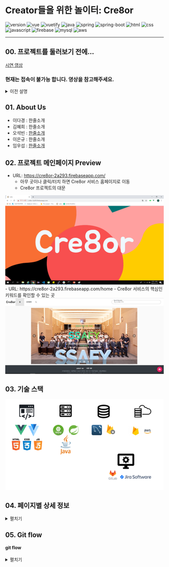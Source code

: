 # Creator들을 위한 놀이터: Cre8or

![version](https://img.shields.io/badge/version-1.0.0-orange?)
![vue](https://img.shields.io/badge/vue-4.1.2-blue?logo=Vue.js)
![vuetify](https://img.shields.io/badge/vuetify-6.13.4-blue?logo=vuetify)
![java](https://img.shields.io/badge/java-1.8.0-orange?logo=java)
![spring](https://img.shields.io/badge/spring-3.9.7-yellow?logo=spring)
![spring-boot](https://img.shields.io/badge/springboot-3.9.7-yellow?logo=spring)
![html](https://img.shields.io/badge/html-html5-red?logo=html5)
![css](https://img.shields.io/badge/css-css3-red?logo=css3)
![javascript](https://img.shields.io/badge/javascript-es6-yellowgreen?logo=javascript)
![firebase](https://img.shields.io/badge/firebase-firebase-red?logo=firebase)
![mysql](https://img.shields.io/badge/mysql-5.7.29-yellowgreen?logo=mysql)
![aws](https://img.shields.io/badge/aws%20-rds-ff69b4?logo=Amazon)

---
## 00. 프로젝트를 둘러보기 전에...

[시연 영상](https://youtu.be/hYZudIsAwec)

### 현재는 접속이 불가능 합니다. 영상을 참고해주세요.
<details><summary>이전 설명</summary>
  
```
- Chrome으로만 사용 가능합니다.
- TEST 계정: 회원가입을 이메일 인증 방식으로 바꿔서 기존 `test@test.com` 계정 사용이 불가능합니다. 간단하게 구글 계정 소셜 로그인을 통해 저희 Cre8or의 동료가 되어주세요.
- http, https 이슈
  - 저희 프로젝트는 Firebase에 Vue로 만든 프론트가, AWS에 스프링으로 만든 백엔드 서버가 올라가 있습니다. 저희는 프로젝트의 완성도를 높이기 위해, 이런 방식을 취했고, 다음 이슈가 발생하였습니다. 이슈 해결을 해야 저희 프로젝트의 산출물을 볼 수 있기 때문에 이슈 해결 과정을 설명해드리겠습니다.
  - 처음 저희 서비스에 접속하는 유저는 메인페이지 이후, 서버로부터 불러와야 하는 컨텐츠들이 보이지 않습니다. 프론트가 올라간 Firebase는 https만 지원하기 때문에 백엔드 서버가 올라간 aws와 소통하기 위해서는 http와 https 사이에 필요한 SSL 암호키가 필요합니다.
  - 저희는 저희 스스로 발급한 SSL을 사용했기 때문에, 브라우저에서는 해당 SSL을 신뢰할 수 없다는 경고와 함께 컨텐츠 로딩을 막았습니다. 서버로부터 불러온 컨텐츠들을 보기 위해서는 다음 과정을 따라해주시면 되겠습니다.
    - [홈페이지](https://cre8or-2a293.firebaseapp/home)에서 `F12`를 눌러 `console`창을 엽니다.
    - Failed to load resource로 시작하는 에러의 오른쪽부분에 있는 링크를 `Ctrl + 마우스클릭`을 하여 들어갑니다. 보이는 `고급` 버튼을 눌러서 하단의 `안전하지 않음`을 클릭합니다. 
    - 클릭하면 data object들이 보이고, 다시 브라우저를 열어 저희 서비스 URL로 접속하시면 정상적인 서비스 이용이 가능합니다.
- 이 모든 과정을 마친 후, 회원가입과 회원인증, 로그인을 진행하시면 됩니다.
- 간혹 회원인증 메일이 발송되지 않는 경우가 있습니다. 그럴 땐 저희 Cre8or 팀으로 문의 주시면 됩니다. 문의는 로그인 팝업창 하단의 링크를 통해 하실 수 있습니다.
```
</details>

## 01. About Us

- 이다경 : 한줄소개<br/>
- 김혜희 : 한줄소개<br/>
- 오석빈 : [한줄소개](https://github.com/hasihime/resume)<br/>
- 이은규 : 한줄소개<br/>
- 임우섭 : [한줄소개](https://github.com/WooseopIM)<br/>

## 02. 프로젝트 메인페이지 Preview

- URL: https://cre8or-2a293.firebaseapp.com/
  - 아무 곳이나 클릭/터치 하면 Cre8or 서비스 홈페이지로 이동
  - Cre8or 프로젝트의 대문
<img src="../../img/Project/02VueProject/welcome.png ">
- URL: https://cre8or-2a293.firebaseapp.com/home
  - Cre8or 서비스의 핵심인 키워드를 확인할 수 있는 곳
<img src="../../img/Project/02VueProject/title.png ">

## 03. 기술 스택

<img src="../../img/Project/02VueProject/tech_stack.png ">


## 04. 페이지별 상세 정보 <br/>

 <details><summary>펼치기</summary>
 <br>

 ### 4-0. 메인페이지 (path: '/')
 - 가장 첫 화면. 일명 Welcome 페이지
 - 아무 곳이나 클릭/터치하면 `/home` 경로로 이동<br/>
 - 메인페이지에만 상단의 Navbar와 하단의 footer가 없다.

### 4-1. 홈페이지 (path: '/home') <br/>

 - Carousel을 이용하여 일간/주간/월간 키워드를 보여줌<br/>
     - 남은시간 
     - 키워드 
     - 일간/주간/월간 정보 <br/>
 - 상단 Navbar / 하단 Footer<br/>
    1.	Navbar 구성 
       - Cre8or로고(메인페이지 이동)
       - 홈: 홈페이지 이동
       - 대쉬보드: 작품리스트를 볼 수 있는 `/dashboard`로 이동
       - 마이페이지: 로그인한 유저만 볼 수 있음
         - 내 프로필 카드
         - 내가 올린 Post(포트폴리오)
         - 내가 즐겨찾는 작가
         - 내가 좋아한 작품들을 표시해줌
       - 관리자: Admin 권한이 있는 계정에게만 표시. 
       - 키워드 검색: 키워드 검색 시 `/dashboard`에서 검색 결과를 볼 수 있음.
       - 모바일로 볼 경우, 터치 스크롤로 Navbar 좌우 이동 가능<br/>
    2.	Footer 구성
       -  About Us: Cre8or 프로젝트 팀원 소개 및 역할 설명
       - 이용약관: 개인정보 동의
       - 주소: Cre8or 서비스가 탄생한 곳<br/>
 - 우하단 Speed dial 기능
   - 비로그인시 로그인/회원가입 버튼 활성화
   - 로그인시 글쓰기, 로그아웃 버튼 활성화

### 4-2. 로그인 <br/>
- ID(이메일 형식), 패스워드를 통한 로그인 가능<br/>
    - 회원가입 시 해당 메일 주소로 인증 메일을 발송, 인증 받은 후 서비스 이용 가능 <br/>
 - 소셜 로그인기능 추가(Google, Facebook)<br/>
    - 소셜 로그인 시 회원이 아니면 자동 회원가입<br/>
 - 로그인 페이지에서도 회원가입 modal로 이동 가능<br/>
 - 패스워드 분실시, 이메일을 입력하면 패스워드 재설정 이메일을 발송.

### 4-3. About Us (path: '/aboutus') <br/>
 - Cre8or 프로젝트 팀원 별 자기소개.<br/>
    - 썸네일로 표시되다 햄버거 버튼 클릭시 상세보기 나옴

### 4-4. 대쉬보드 (path: '/dashboard') <br/>
- 오늘 날짜의 일간 키워드로 작성된 post를 보여줌.<br/>
    1. tab기능으로 일간,주간,월간 자유롭게 이동 가능<br/>
    2. 썸네일 이미지는 포스트가 그림인 경우 해당 그림의 미리보기화면이 나오며 그 외에는 기본 이미지 파일이 나온다.<br/>
    3. 대쉬보드는 반응형 웹 기능을 탑재하여 화면 사이즈에 맞게 포스트의 배치가 변경됨.<br/>
- 달력을 열었을 경우, 해당 일/주/월에 맞는 키워드를 표시. 키워드 클릭 시 해당 키워드에 대한 post가 표시됨.<br/>
    1. 달력은 해당일 이전의 키워드만 표시되며 이후의 키워드는 표시되지 않게 설정함.<br/>
- 포스트 작성은 Speed dial을 통해 어디서든지 작성이 가능하며 포스트 작성 버튼 클릭시 해당 기간에 속하는 일/주/월 키워드와 글/그림/음악/영상에 해당하는 카테고리를 선택할 수 있음. 그리고 제목과 내용 작성이 가능하며 파일을 첨부하면 파이어베이스 DB에 업로드를 한다.<br/>
- 각 포스트 카드를 클릭하면, Modal로 포스트를 상세 보기 가능. 상세페이지는 키워드에 맞는 내용을 보여주며 컨텐츠는 글, 그림, 음악, 영상으로 나타남. <br/>
    1. Modal 상단에 있는 Modal용 Navbar에는 해당 포스트를 작성한 유저의 닉네임과 닉네임 오른쪽에 클릭하면 노란색으로 바뀌는 별 표시가 있다. 별은 해당 유저를 즐겨찾기에 추가할 수 있는 버튼이고 Navbar의 오른쪽 끝에는 모달창을 닫을 수 있는 X버튼이 있다.
    2. 좋아요 버튼은 작품과 컨텐츠를 본 후 아래에서 확인할 수 있으며 좋아요/즐겨찾기 버튼을 클릭시 마이페이지에서 즐겨찾기한 작가와 좋아요한 포스트로 모아서 볼 수 있음<br/>
    3. 포스트를 작성한 사람이면 해당 포스트를 Modal창에서 자유롭게 수정/삭제 가능<br/>
4. 댓글 기능을 통해 로그인을 한 유저라면 댓글을 추가 및 삭제, 수정이 가능함

### 4-5. 마이페이지  (path: '/mypage')<br/>
- 마이페이지는 로그인을 한 유저만 접근이 가능하며, 악성 유저가 주소창에서 /mypage로 접근하려고 시도할 때, 로그인이 필요한 기능이라는 알림을 띄워준다.
- 왼쪽의 자신의 프로필 영역과 오른쪽의 포스트 관련 부분으로 나뉘어 있다. <br/>
    1.	웹화면에서는 프로필과 포스트 영역이 좌우로 배치되어 있지만 모바일 화면에서는 프로필 영역 아래에 포스트 영역이 배치된다. <br/>
 - 프로필 영역은 자신의 프로필사진, email, 한줄소개, 프로필 사진을 볼 수 있으며 비밀번호 변경과 회원정보 수정 및 탈퇴가 가능하다. <br/>
    1. 프로필 사진은 회원 가입시 기본 이미지로 설정되고, 마이페이지의 회원정보 수정을 통해 언제든지 변경이 가능함. <br/>
 - 포스트 영역은 나의 작품, 좋아하는 작가, 좋아하는 작품 3개의 탭으로 구성된다. <br/>
    1. 나의 작품: 지금까지 내가 작성한 모든 포스트를 볼 수 있다. <br/>
    2. 좋아하는 작가: 내가 즐겨찾기한 작가 목록을 볼 수 있으며, 작가를 클릭시 해당 작가의 페이지로 이동이 가능하다. 해당 작가 페이지에서는 해당 작가가 쓴 작품, 해당 작가가 좋아하는 다른 작가, 해당 작가가 좋아하는 작품들이 표시되도록 바뀐다. 
    3. 좋아하는 작품: 내가 좋아요를 누른 작품들을 표시한다.

### 4-6. 관리자  (path: '/admin'<br/>
- 관리자 페이지는 관리자로 권한을 부여받은 사람만 접근이 가능하며 게시글 관리와 회원관리를 할 수 있다.
- 마이페이지와 마찬가지로 악성 유저에 의한 url 접속을 막기 위해 Router Guard를 설정했으나, 프로젝트 시연 영상 녹화 및 프로젝트 검사에 용이하도록 '/admin'을 통한 접속도 가능하게끔 임시로 열어두었다.
     - 게시글 관리:
         - 작품페이지('/dashboard')에서와 마찬가지로 달력이 표기되는데 작품페이지와 다른 기능을 수행한다.
         - 모든 키워드(일간, 주간, 월간)가 있는 특정 날짜를 클릭하면 이에 대한 통계 차트를 볼 수 있다. 이 차트는 카테고리(글, 그림, 영상 등) 별로 포스트의 분포를 알 수 있다.
         - 일간, 주간, 월간에 해당하는 각각의 키워드 클릭 시 키워드 별 포스트 개수를 알 수 있으며 키워드를 수정하거나 삭제를 할 수 있도록 했다.
         - 만약 키워드가 없는 날짜를 클릭했다면, 즉시 키워드와 해당 키워드의 이미지를 업로드 할 수 있다.
     - 회원관리:
         - Cre8or 서비스를 이용하는 회원정보 확인과 회원 별 권한 설정이 가능하다. 
         - 회원은 Search 부분을 클릭시 이메일, 닉네임 등으로 검색을 통한 결과를 보여줄 수 있도록 구성했다.
         - 각 컬럼 별 오름차순, 내림차순 정렬이 가능하다.
         - 회원은 한 번에 5개, 10개, 15개, 전부(ALL) 표기하는 식으로 변경이 가능하다.
            은 한번에 5개,10개,15개,전부 표기하는 식으로 변경이 가능하다. <br/>

 </details>

## 05. Git flow

#### git flow
 <details><summary>펼치기</summary>
<img src="../../img/Project/02VueProject/git_branch/22.PNG">
<img src="../../img/Project/02VueProject/git_branch/21.PNG">
<img src="../../img/Project/02VueProject/git_branch/20.PNG">
<img src="../../img/Project/02VueProject/git_branch/19.PNG">
<img src="../../img/Project/02VueProject/git_branch/18.PNG">
<img src="../../img/Project/02VueProject/git_branch/17.PNG">
<img src="../../img/Project/02VueProject/git_branch/16.PNG">
<img src="../../img/Project/02VueProject/git_branch/15.PNG">
<img src="../../img/Project/02VueProject/git_branch/14.PNG">
<img src="../../img/Project/02VueProject/git_branch/13.PNG">
<img src="../../img/Project/02VueProject/git_branch/12.PNG">
<img src="../../img/Project/02VueProject/git_branch/11.PNG">
<img src="../../img/Project/02VueProject/git_branch/10.PNG">
<img src="../../img/Project/02VueProject/git_branch/09.PNG">
<img src="../../img/Project/02VueProject/git_branch/08.PNG">
<img src="../../img/Project/02VueProject/git_branch/07.PNG">
<img src="../../img/Project/02VueProject/git_branch/06.PNG">
<img src="../../img/Project/02VueProject/git_branch/05.PNG">
<img src="../../img/Project/02VueProject/git_branch/04.PNG">
<img src="../../img/Project/02VueProject/git_branch/03.PNG">
<img src="../../img/Project/02VueProject/git_branch/02.PNG">
<img src="../../img/Project/02VueProject/git_branch/01.PNG">
</details>


